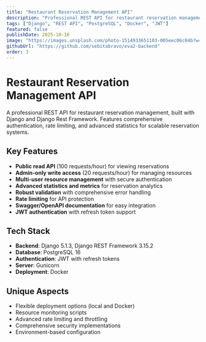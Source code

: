 ```yaml
---
title: "Restaurant Reservation Management API"
description: "Professional REST API for restaurant reservation management built with Django and PostgreSQL"
tags: ["Django", "REST API", "PostgreSQL", "Docker", "JWT"]
featured: false
publishDate: 2025-10-16
image: "https://images.unsplash.com/photo-1514933651103-005eec06c04b?w=800&h=600&fit=crop"
githubUrl: "https://github.com/sebitabravo/eva2-backend"
order: 3
---
```


# Restaurant Reservation Management API

A professional REST API for restaurant reservation management, built with Django and Django Rest Framework. Features comprehensive authentication, rate limiting, and advanced statistics for scalable reservation systems.

## Key Features

- **Public read API** (100 requests/hour) for viewing reservations
- **Admin-only write access** (20 requests/hour) for managing resources
- **Multi-user resource management** with secure authentication
- **Advanced statistics and metrics** for reservation analytics
- **Robust validation** with comprehensive error handling
- **Rate limiting** for API protection
- **Swagger/OpenAPI documentation** for easy integration
- **JWT authentication** with refresh token support

## Tech Stack

- **Backend**: Django 5.1.3, Django REST Framework 3.15.2
- **Database**: PostgreSQL 16
- **Authentication**: JWT with refresh tokens
- **Server**: Gunicorn
- **Deployment**: Docker

## Unique Aspects

- Flexible deployment options (local and Docker)
- Resource monitoring scripts
- Advanced rate limiting and throttling
- Comprehensive security implementations
- Environment-based configuration
